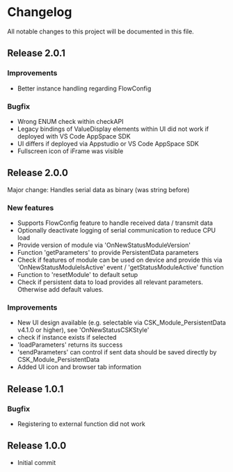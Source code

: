 # Changelog
All notable changes to this project will be documented in this file.

## Release 2.0.1

### Improvements
- Better instance handling regarding FlowConfig

### Bugfix
- Wrong ENUM check within checkAPI
- Legacy bindings of ValueDisplay elements within UI did not work if deployed with VS Code AppSpace SDK
- UI differs if deployed via Appstudio or VS Code AppSpace SDK
- Fullscreen icon of iFrame was visible

## Release 2.0.0

Major change: Handles serial data as binary (was string before)

### New features
- Supports FlowConfig feature to handle received data / transmit data
- Optionally deactivate logging of serial communication to reduce CPU load
- Provide version of module via 'OnNewStatusModuleVersion'
- Function 'getParameters' to provide PersistentData parameters
- Check if features of module can be used on device and provide this via 'OnNewStatusModuleIsActive' event / 'getStatusModuleActive' function
- Function to 'resetModule' to default setup
- Check if persistent data to load provides all relevant parameters. Otherwise add default values.

### Improvements
- New UI design available (e.g. selectable via CSK_Module_PersistentData v4.1.0 or higher), see 'OnNewStatusCSKStyle'
- check if instance exists if selected
- 'loadParameters' returns its success
- 'sendParameters' can control if sent data should be saved directly by CSK_Module_PersistentData
- Added UI icon and browser tab information

## Release 1.0.1

### Bugfix
- Registering to external function did not work

## Release 1.0.0
- Initial commit